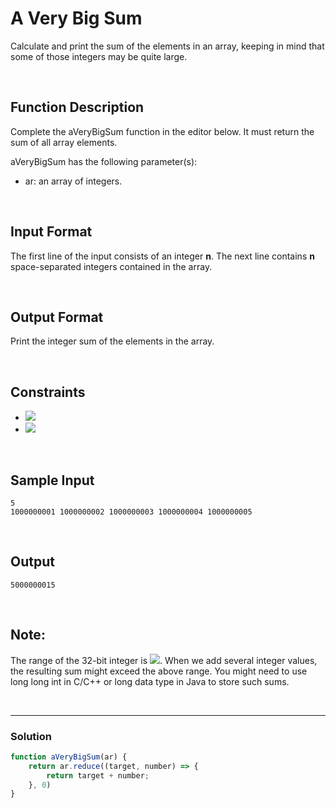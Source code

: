 # A Very Big Sum

Calculate and print the sum of the elements in an array, keeping in mind that some of those integers may be quite large.
  
<br/>

## Function Description
  
Complete the aVeryBigSum function in the editor below. It must return the sum of all array elements.
  
aVeryBigSum has the following parameter(s):
  
- ar: an array of integers.

<br/>

## Input Format
  
The first line of the input consists of an integer **n**. 
The next line contains **n** space-separated integers contained in the array.
  
<br/>
  
## Output Format
  
Print the integer sum of the elements in the array.

<br/>
  
## Constraints 
- ![](https://latex.codecogs.com/gif.latex?1&space;\leq&space;n\leq&space;10)
- ![](https://latex.codecogs.com/gif.latex?1&space;\leq&space;ar\leq&space;10^{10})

<br/>

## Sample Input
```
5
1000000001 1000000002 1000000003 1000000004 1000000005
```

<br/>

## Output
```
5000000015
```

<br/>

## Note:
  
The range of the 32-bit integer is ![](https://latex.codecogs.com/gif.latex?(-2^{31})&space;to&space;(2^{31}&space;-&space;1)&space;or&space;[-2147483648,&space;2147483647]).
When we add several integer values, the resulting sum might exceed the above range. You might need to use long long int in C/C++ or long data type in Java to store such sums.

<br/>

---

### Solution

```javascript
function aVeryBigSum(ar) {
    return ar.reduce((target, number) => { 
        return target + number;
    }, 0)
}
```